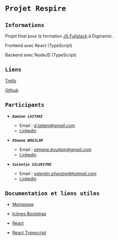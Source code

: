 # `Projet Respire`

## `Informations`

Projet final pour la formation [JS Fullstack](https://www.diginamic.fr/catalogue/developpement-web-et-mobile/formation-developpeur-fullstack-js/) à Diginamic.

Frontend avec React (TypeScript)

Backend avec NodeJS (TypeScript)

## `Liens`

[Trello](https://trello.com/b/n3ftyVDE/projet-final)

[Github](https://github.com/ValentinSILVESTRE/Respire)

## `Participants`

-   **_`Damien LAITANI`_**

    -   Email : *d.laitani@gmail.com*
    -   [Linkedin](https://www.linkedin.com/in/damien-laitani/)

-   **_`Otmane BOUJLAM`_**

    -   Email : *otmane.boujlam@gmail.com*
    -   [Linkedin](https://www.linkedin.com/in/otmaneboujlam/)

-   **_`Valentin SILVESTRE`_**
    -   Email : *valentin.silvestre@hotmail.com*
    -   [Linkedin](https://www.linkedin.com/feed/)

## `Documentation et liens utiles`

-   [Mongoose](https://mongoosejs.com/docs/guide.html)

-   [Icônes Bootstrap](https://icons.getbootstrap.com/)

-   [React](https://reactjs.org/docs/getting-started.html)

-   [React Typescript](https://react-typescript-cheatsheet.netlify.app/docs/basic/setup)

